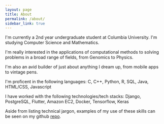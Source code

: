 ```yaml
---
layout: page
title: About
permalink: /about/
sidebar_link: true
---
```


I'm currently a 2nd year undergraduate student at Columbia University. I'm studying Computer Science and Mathematics.

I'm really interested in the applications of computational methods to solving problems in a broad range of fields, from Genomics to Physics.

I'm also an avid builder of just about anything I dream up, from mobile apps to vintage pens.

I'm proficent in the following languages: C, C++, Python, R, SQL, Java, HTML/CSS, Javascript

I have worked with the following technologies/tech stacks: Django, PostgreSQL, Flutter, Amazon EC2, Docker, Tensorflow, Keras

Aside from listing technical jargon, examples of my use of these skills can be seen on my github [repo](https://github.com/skfile).
